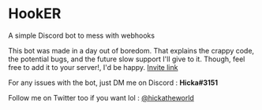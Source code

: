 # HookER
A simple Discord bot to mess with webhooks

This bot was made in a day out of boredom. That explains the crappy code, the potential bugs, and the future slow support I'll give to it. Though, feel free to add it to your server!, I'd be happy.
[Invite link](https://discord.com/oauth2/authorize?client_id=748882637803749427&permissions=536931328&scope=bot)

For any issues with the bot, just DM me on Discord : **Hicka#3151**

Follow me on Twitter too if you want lol : [@hickatheworld](https://twitter.com/hickatheworld)
